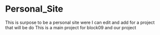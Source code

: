 # Personal_Site

This is surpose to be a personal site were I can edit and add for a project that will be do
This is a main project for block09 and our project
